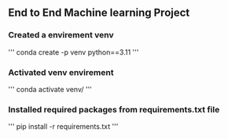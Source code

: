 ## End to End Machine learning Project

### Created a envirement venv
'''
conda create -p venv python==3.11
'''

### Activated venv envirement
'''
conda activate venv/
'''

### Installed required packages from requirements.txt file
'''
pip install -r requirements.txt
'''